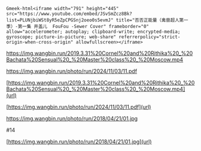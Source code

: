 `Gmeek-html<iframe width="791" height="445" src="https://www.youtube.com/embed/JSvSmZcz8Bk?list=PLUNjbiWSt8yR5eZpCPGSnj2oeo0s5evmJ" title="否否正能量（禽兽超人第一季）-第一集 井盖儿  FouFou -Sewer Cover" frameborder="0" allow="accelerometer; autoplay; clipboard-write; encrypted-media; gyroscope; picture-in-picture; web-share" referrerpolicy="strict-origin-when-cross-origin" allowfullscreen></iframe>`

https://img.wangbin.run/2019.3.31%20Cornel%20and%20Rithika%20_%20Bachata%20Sensual%20_%20Master%20class%20_%20Moscow.mp4



https://img.wangbin.run/photo/run/2024/11/03/11.pdf

[https://img.wangbin.run/2019.3.31%20Cornel%20and%20Rithika%20_%20Bachata%20Sensual%20_%20Master%20class%20_%20Moscow.mp4](url)


[https://img.wangbin.run/photo/run/2024/11/03/11.pdf](url)


https://img.wangbin.run/photo/run/2018/04/21/01.jpg

#14 

[https://img.wangbin.run/photo/run/2018/04/21/01.jpg](url)
